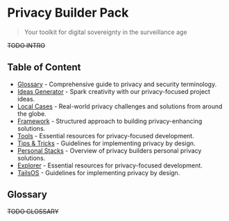 # Privacy Builder Pack

> Your toolkit for digital sovereignty in the surveillance age

~~TODO INTRO~~

## Table of Content

* [Glossary](#glossary) - Comprehensive guide to privacy and security terminology.
* [Ideas Generator](#ideas-generator) - Spark creativity with our privacy-focused project ideas.
* [Local Cases](#local-cases) - Real-world privacy challenges and solutions from around the globe.
* [Framework](#framework) - Structured approach to building privacy-enhancing solutions.
* [Tools](#tools) - Essential resources for privacy-focused development.
* [Tips & Tricks](#tips-tricks) - Guidelines for implementing privacy by design.
* [Personal Stacks](#personal-stacks) - Overview of privacy builders personal privacy solutions.
* [Explorer](#explorer) - Essential resources for privacy-focused development.
* [TailsOS](#tails-os) - Guidelines for implementing privacy by design.

## Glossary

~~TODO GLOSSARY~~
